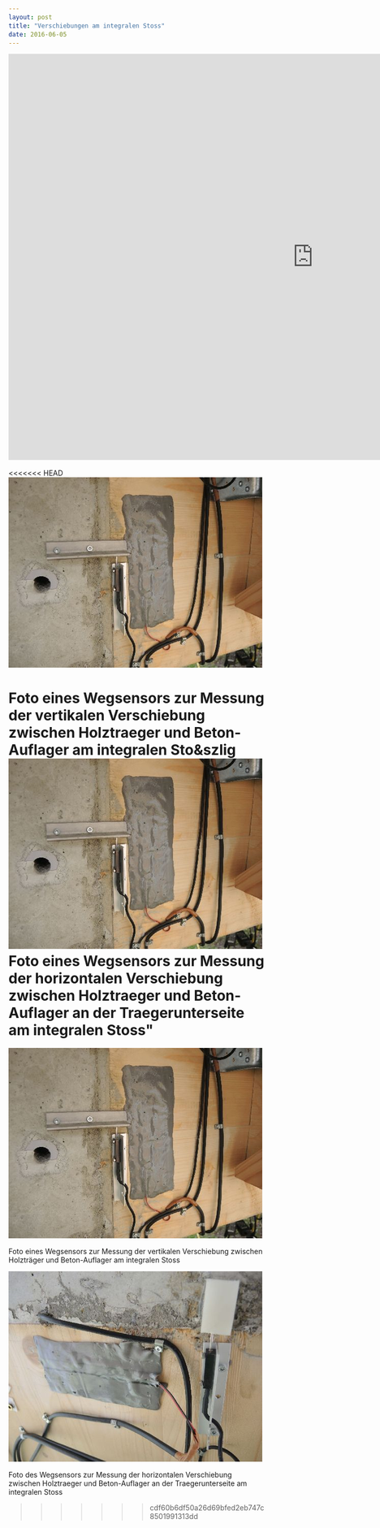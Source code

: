 ```yaml
---
layout: post
title: "Verschiebungen am integralen Stoss"
date: 2016-06-05
---
```



<iframe width="1200" height="800" frameborder="0" scrolling="no" src="https://plot.ly/~AbteilungHolz/49.embed"></iframe>


<<<<<<< HEAD
![fotoVertHaus](../images/foto_vertikale_Verschiebung.JPG "v_vert_Haus")

Foto eines Wegsensors zur Messung der vertikalen Verschiebung zwischen Holztraeger und Beton-Auflager am integralen Sto&szlig
 ![fotoHorUnten](../images/foto_vertikale_Verschiebung.JPG "h_hor_unten")
Foto eines Wegsensors zur Messung der horizontalen Verschiebung zwischen Holztraeger und Beton-Auflager an der Traegerunterseite am integralen Stoss" 
=======
![fotoVertHaus](../images/foto_vertikale_Verschiebung.JPG "v_ver_Haus")

Foto eines Wegsensors zur Messung der vertikalen Verschiebung zwischen Holztr&auml;ger und Beton-Auflager am integralen Stoss

![fotoHorUnten](../images/foto_horizontale_Verschiebung_unten.JPG "h_hor_unten")

Foto des Wegsensors zur Messung der horizontalen Verschiebung zwischen Holztraeger und Beton-Auflager an der Traegerunterseite am integralen Stoss
>>>>>>> cdf60b6df50a26d69bfed2eb747c8501991313dd
